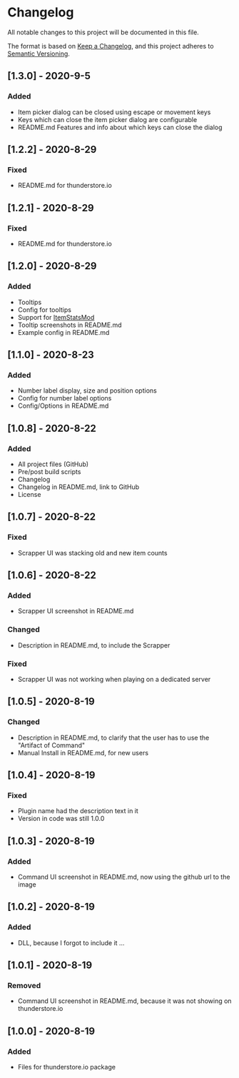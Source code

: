 # Changelog

All notable changes to this project will be documented in this file.

The format is based on [Keep a Changelog](https://keepachangelog.com/en/1.0.0/),
and this project adheres to [Semantic Versioning](https://semver.org/spec/v2.0.0.html).

## [1.3.0] - 2020-9-5
### Added
- Item picker dialog can be closed using escape or movement keys
- Keys which can close the item picker dialog are configurable
- README.md Features and info about which keys can close the dialog

## [1.2.2] - 2020-8-29
### Fixed
- README.md for thunderstore.io

## [1.2.1] - 2020-8-29
### Fixed
- README.md for thunderstore.io

## [1.2.0] - 2020-8-29
### Added
- Tooltips
- Config for tooltips
- Support for [ItemStatsMod](https://thunderstore.io/package/ontrigger/ItemStatsMod/)
- Tooltip screenshots in README.md
- Example config in README.md

## [1.1.0] - 2020-8-23
### Added
- Number label display, size and position options
- Config for number label options
- Config/Options in README.md

## [1.0.8] - 2020-8-22
### Added
- All project files (GitHub)
- Pre/post build scripts
- Changelog
- Changelog in README.md, link to GitHub
- License

## [1.0.7] - 2020-8-22
### Fixed
- Scrapper UI was stacking old and new item counts

## [1.0.6] - 2020-8-22
### Added
- Scrapper UI screenshot in README.md

### Changed
- Description in README.md, to include the Scrapper

### Fixed
- Scrapper UI was not working when playing on a dedicated server

## [1.0.5] - 2020-8-19
### Changed
- Description in README.md, to clarify that the user has to use the "Artifact of Command"
- Manual Install in README.md, for new users

## [1.0.4] - 2020-8-19
### Fixed
- Plugin name had the description text in it
- Version in code was still 1.0.0

## [1.0.3] - 2020-8-19
### Added
- Command UI screenshot in README.md, now using the github url to the image

## [1.0.2] - 2020-8-19
### Added
- DLL, because I forgot to include it ...

## [1.0.1] - 2020-8-19
### Removed
- Command UI screenshot in README.md, because it was not showing on thunderstore.io

## [1.0.0] - 2020-8-19
### Added
- Files for thunderstore.io package
